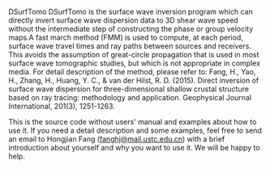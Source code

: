 DSurfTomo
DSurfTomo is the surface wave inversion program which can directly invert surface wave 
dispersion data to 3D shear wave speed without the intermediate step of constructing 
the phase or group velocity maps.A fast march method (FMM) is used to compute, at each 
period, surface wave travel times and ray paths between sources and receivers. This 
avoids the assumption of great-circle propagation that is used in most surface wave 
tomographic studies, but which is not appropriate in complex media.
For detail description of the method, please refer to:
Fang, H., Yao, H., Zhang, H., Huang, Y. C., & van der Hilst, R. D. (2015). 
Direct inversion of surface wave dispersion for three-dimensional shallow 
crustal structure based on ray tracing: methodology and application. Geophysical Journal International, 201(3), 1251-1263.

This is the source code without users' manual and examples about how to use it. If you need a detail description and some examples,
feel free to send an email to Hongjian Fang (fanghj@mail.ustc.edu.cn) with a brief introduction about yourself and why you want to 
use it. We will be happy to help.
